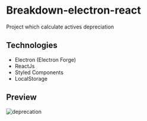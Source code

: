 # Breakdown-electron-react

Project which calculate actives depreciation

## Technologies

- Electron (Electron Forge)
- ReactJs
- Styled Components
- LocalStorage

## Preview

![deprecation](http://g.recordit.co/kSbN0EyV4A.gif)
